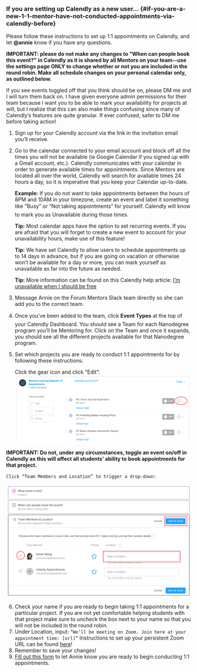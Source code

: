### If you are setting up Calendly as a new user… {#if-you-are-a-new-1-1-mentor-have-not-conducted-appointments-via-calendly-before}

Please follow these instructions to set up 1:1 appointments on Calendly, and let **@annie** know if you have any questions.

**IMPORTANT: please do not make any changes to "When can people book this event?" in Calendly as it is shared by all Mentors on your team--use the settings page ONLY to change whether or not you are included in the round robin. Make all schedule changes on your personal calendar only, as outlined below.**

If you see events toggled off that you think should be on, please DM me and I will turn them back on. I have given everyone admin permissions for their team because I want you to be able to mark your availability for projects at will, but I realize that this can also make things confusing since many of Calendly’s features are quite granular. If ever confused, safer to DM me before taking action!

1.  Sign up for your Calendly account via the link in the invitation email you’ll receive.
2.  Go to the calendar connected to your email account and block off all the times you will not be available (ie Google Calendar if you signed up with a Gmail account, etc.). Calendly communicates with your calendar in order to generate available times for appointments. Since Mentors are located all over the world, Calendly will search for available times 24 hours a day, so it is imperative that you keep your Calendar up-to-date.

    **Example:** If you do not want to take appointments between the hours of 8PM and 10AM in your timezone, create an event and label it something like ”Busy” or “Not taking appointments” for yourself. Calendly will know to mark you as Unavailable during those times.

    **Tip:** Most calendar apps have the option to set recurring events. If you are afraid that you will forget to create a new event to account for your unavailability hours, make use of this feature!

    **Tip:** We have set Calendly to allow users to schedule appointments up to 14 days in advance, but if you are going on vacation or otherwise won’t be available for a day or more, you can mark yourself as unavailable as far into the future as needed.

    **Tip:** More information can be found on this Calendly help article: [I’m unavailable when I should be free](http://help.calendly.com/article/114-im-unavailable-when-i-should-be-free)

3.  Message Annie on the Forum Mentors Slack team directly so she can add you to the correct team.
4.  Once you’ve been added to the team, click **Event Types** at the top of your Calendly Dashboard. You should see a Team for each Nanodegree program you’ll be Mentoring for. Click on the Team and once it expands, you should see all the different projects available for that Nanodegree program.
5.  Set which projects you are ready to conduct 1:1 appointments for by following these instructions:

    Click the gear icon and click “Edit”:
  ![](calendly1.png)

**IMPORTANT: Do not, under any circumstances, toggle an event on/off in Calendly as this will affect all students’ ability to book appointments for that project.**
    
    Click “Team Members and Location” to trigger a drop-down:

![](calendly2.png)

6.  Check your name if you are ready to begin taking 1:1 appointments for a particular project. If you are not yet comfortable helping students with that project make sure to uncheck the box next to your name so that you will not be included in the round robin.
7.  Under Location, input: `“We’ll be meeting on Zoom. Join here at your appointment time: [url]”` Instructions to set up your persistent Zoom URL can be found [here](https://drive.google.com/file/d/0B5bRk1eOyktZUEVKdk9BZFk3WkU/view?usp=sharing)!
8.  Remember to save your changes!
9.  [Fill out this form](https://goo.gl/forms/gh8QmVMB3rE1E7cD2) to let Annie know you are ready to begin conducting 1:1 appointments.